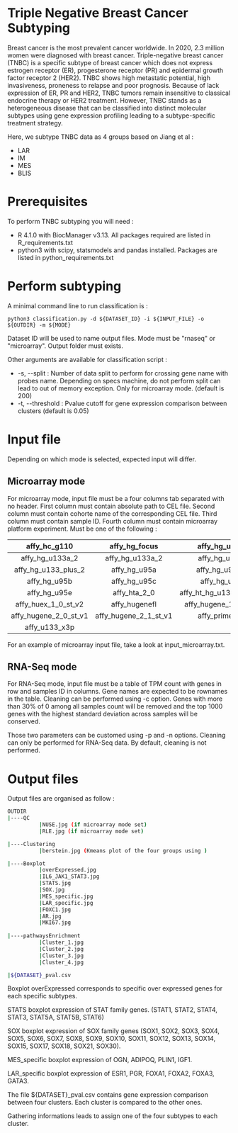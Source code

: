 # Triple Negative Breast Cancer Subtyping

Breast cancer is the most prevalent cancer worldwide. In 2020, 2.3 million women were diagnosed with breast cancer. Triple-negative breast cancer (TNBC) is a specific subtype of breast cancer which does not express estrogen receptor (ER), progesterone receptor (PR) and epidermal growth factor receptor 2 (HER2). TNBC shows high metastatic potential, high invasiveness, proneness to relapse and poor prognosis. Because of lack expression of ER, PR and HER2, TNBC tumors remain insensitive to classical endocrine therapy or HER2 treatment. However, TNBC stands as a heterogeneous disease that can be classified into distinct molecular subtypes using gene expression profiling leading to a subtype-specific treatment strategy. 

Here, we subtype TNBC data as 4 groups based on Jiang et al :

- LAR
- IM
- MES
- BLIS

# Prerequisites

To perform TNBC subtyping you will need :
  - R 4.1.0 with BiocManager v3.13. All packages required are listed in R_requirements.txt
  - python3 with scipy, statsmodels and pandas installed. Packages are listed in python_requirements.txt
    
# Perform subtyping

A minimal command line to run classification is :

```python3
python3 classification.py -d ${DATASET_ID} -i ${INPUT_FILE} -o ${OUTDIR} -m ${MODE}
```

Dataset ID will be used to name output files.
Mode must be "rnaseq" or "microarray".
Output folder must exists.

Other arguments are available for classification script :

- -s, --split : Number of data split to perform for crossing gene name with probes name. Depending on specs machine, do not perform split can lead to out of memory exception. Only for microarray mode. (default is 200)
- -t, --threshold : Pvalue cutoff for gene expression comparison between clusters (default is 0.05) 

# Input file

Depending on which mode is selected, expected input will differ.

## Microarray mode

For microarray mode, input file must be a four columns tab separated with no header.
First column must contain absolute path to CEL file.
Second column must contain cohorte name of the corresponding CEL file.
Third column must contain sample ID.
Fourth column must contain microarray platform experiment. Must be one of the following :

| affy_hc_g110 | affy_hg_focus | affy_hg_u133a |
| :----------: | :-----------: | :-----------: |
| affy_hg_u133a_2 | affy_hg_u133a_2 | affy_hg_u133b |
| affy_hg_u133_plus_2 | affy_hg_u95a | affy_hg_u95av2 |
| affy_hg_u95b | affy_hg_u95c | affy_hg_u95d |
| affy_hg_u95e | affy_hta_2_0 | affy_ht_hg_u133_plus_pm |
| affy_huex_1_0_st_v2 | affy_hugenefl | affy_hugene_1_0_st_v1 |
| affy_hugene_2_0_st_v1 | affy_hugene_2_1_st_v1 | affy_primeview |
| affy_u133_x3p |  |  |


For an example of microarray input file, take a look at input_microarray.txt.

## RNA-Seq mode

For RNA-Seq mode, input file must be a table of TPM count with genes in row and samples ID in columns. Gene names are expected to be rownames in the table.
Cleaning can be performed using -c option.
Genes with more than 30% of 0 among all samples count will be removed and the top 1000 genes with the highest standard deviation across samples will be conserved.

Those two parameters can be customed using -p and -n options.
Cleaning can only be performed for RNA-Seq data.
By default, cleaning is not performed.

# Output files

Output files are organised as follow :

```bash
OUTDIR
|----QC
          |NUSE.jpg (if microarray mode set)
          |RLE.jpg (if microarray mode set)

|----Clustering
          |berstein.jpg (Kmeans plot of the four groups using )

|----Boxplot
          |overExpressed.jpg
          |IL6_JAK1_STAT3.jpg
          |STATS.jpg
          |SOX.jpg
          |MES_specific.jpg
          |LAR_specific.jpg
          |FOXC1.jpg
          |AR.jpg
          |MKI67.jpg
          
|----pathwaysEnrichment
          |Cluster_1.jpg
          |Cluster_2.jpg
          |Cluster_3.jpg
          |Cluster_4.jpg

|${DATASET}_pval.csv
```

Boxplot overExpressed corresponds to specific over expressed genes for each specific subtypes.

STATS boxplot expression of STAT family genes. (STAT1, STAT2, STAT4, STAT3, STAT5A, STAT5B, STAT6)

SOX boxplot expression of SOX family genes (SOX1, SOX2, SOX3, SOX4, SOX5, SOX6, SOX7, SOX8, SOX9, SOX10, SOX11, SOX12, SOX13, SOX14, SOX15, SOX17, SOX18, SOX21, SOX30).

MES_specific boxplot expression of OGN, ADIPOQ, PLIN1, IGF1.

LAR_specific boxplot expression of ESR1, PGR, FOXA1, FOXA2, FOXA3, GATA3.

The file ${DATASET}_pval.csv contains gene expression comparison between four clusters. Each cluster is compared to the other ones.

Gathering informations leads to assign one of the four subtypes to each cluster.




